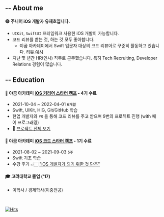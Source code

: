 ## -- About me

#### 😄 주니어 iOS 개발자 유재호입니다.

- `UIKit`, `SwiftUI` 프레임워크 사용한 iOS 개발이 가능합니다.
- 코드 리뷰를 받는 것, 하는 것 모두 좋아합니다.
  - 야곰 아카데미에서 Swift 입문자 대상의 코드 리뷰어로 꾸준히 활동하고 있습니다. [리뷰 예시](https://github.com/yagom-academy/swift-starter-week3/pull/100)
- 지난 몇 년간 HR(인사) 직무로 근무했습니다. 특히 Tech Recruiting, Developer Relations 경험이 많습니다.


## -- Education

#### 🧸 야곰 아카데미 [iOS 커리어 스타터 캠프](https://www.yagom-academy.kr/camp/career-starter) - 4기 수료

- 2021-10-04 ~ 2022-04-01 `6개월`
- Swift, UIKit, HIG, Git/GitHub 학습
- 현업 개발자와 `PR` 을 통해 코드 리뷰를 주고 받으며 9번의 프로젝트 진행 (with 페어 프로그래밍)
- 🎨 [프로젝트 전체 보기](https://github.com/Jager-yoo/Jager-yoo/blob/main/Projects.md)

#### 🧸 야곰 아카데미 [iOS 코드 스타터 캠프](https://www.yagom-academy.kr/camp/code-starter) - 1기 수료

- 2021-08-02 ~ 2021-09-03 `5주`
- Swift 기초 학습
- 수강 후기 👉🏻 ["iOS 개발자가 되기 위한 첫 단추"](https://bicycleforthemind.tistory.com/2)

#### 🎓 고려대학교 졸업 ('17)

- 이학사 / 경제학사(이중전공)

<br>

[![Hits](https://hits.seeyoufarm.com/api/count/incr/badge.svg?url=https%3A%2F%2Fgithub.com%2FJager-yoo&count_bg=%2379C83D&title_bg=%23555555&icon=swift.svg&icon_color=%23E7E7E7&title=hits&edge_flat=false)](https://hits.seeyoufarm.com)

